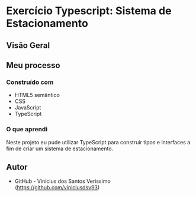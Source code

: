 # Exercício Typescript: Sistema de Estacionamento

## Visão Geral

## Meu processo

### Construído com

-   HTML5 semântico
-   CSS
-   JavaScript
-   TypeScript

### O que aprendi

Neste projeto eu pude utilizar TypeScript para construir tipos e interfaces a fim de criar um sistema de estacionamento.

## Autor

-   GitHub - Vinícius dos Santos Verissimo (https://github.com/viniciusdsv93)
